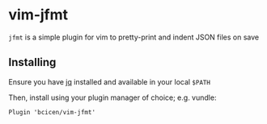 # vim-jfmt

`jfmt` is a simple plugin for vim to pretty-print and indent JSON files on save

## Installing

Ensure you have [jq](https://stedolan.github.io/jq/) installed and available in your local `$PATH`

Then, install using your plugin manager of choice; e.g. vundle:
```
Plugin 'bcicen/vim-jfmt'
```
